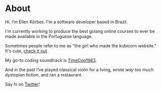 # About

Hi. I’m Ellen Körbes. I'm a software developer based in Brazil.

I'm currently working to produce the best golang online courses to ever be made available in the Portuguese language.

Sometimes people refer to me as "the girl who made the kubicorn website." It's cute, [check it out](http://kubicorn.io/).

My go-to coding soundtrack is [TimeCop1983](https://timecop1983.bandcamp.com/).

And in the past I’ve played classical violin for a living, wrote *way* too much dystopian fiction, and ran a restaurant.

Say hi on <a href="https://twitter.com/intent/tweet?text=@ellenkorbes%20Hi!" rel="nofollow" target="_blank" title="Share on Twitter">Twitter</a>!
